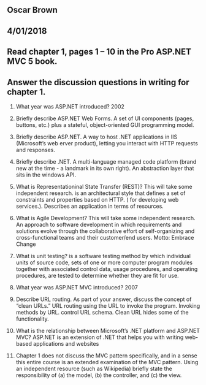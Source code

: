 ## Oscar Brown
## 4/01/2018
## Read chapter 1, pages 1 – 10 in the Pro ASP.NET MVC 5 book.

## Answer the discussion questions in writing for chapter 1.

1. What year was ASP.NET introduced? 
2002

2. Briefly describe ASP.NET Web Forms.
A set of UI components (pages, buttons, etc.) plus a stateful, object-oriented GUI programming model.

3. Briefly describe ASP.NET.
A way to host .NET applications in IIS (Microsoft’s web erver product), letting you interact with HTTP requests and responses.

4. Briefly describe .NET.
A multi-language managed code platform (brand new at the time - a landmark in its own right). An abstraction layer that sits in the windows API.

5. What is Representationinal State Transfer (REST)? This will take some independent research.
is an architectural style that defines a set of constraints and properties based on HTTP. ( for developing web services.). Describes an application in terms of resources.

6. What is Agile Development? This will take some independent research.
An approach to software development in which requirements and solutions evolve through the collaborative effort of self-organizing and cross-functional teams and their customer/end users.
Motto: Embrace Change

7. What is unit testing?
is a software testing method by which individual units of source code, sets of one or more computer program modules together with associated control data, usage procedures, and operating procedures, are tested to determine whether they are fit for use.

8. What year was ASP.NET MVC introduced?
2007

9. Describe URL routing. As part of your answer, discuss the concept of “clean URLs.”
URL routing using the URL to invoke the program. Invoking methods by URL. control URL schema. Clean URL hides some of the functionality.

10. What is the relationship between Microsoft’s .NET platform and ASP.NET MVC?
ASP.NET is an extension of .NET that helps you with writing web-based applications and websites

11. Chapter 1 does not discuss the MVC pattern specifically, and in a sense this entire course is an extended
examination of the MVC pattern. Using an independent resource (such as Wikipedia) briefly state the
responsibility of (a) the model, (b) the controller, and (c) the view.


